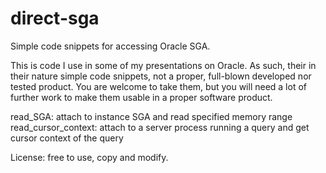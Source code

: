 # direct-sga
Simple code snippets for accessing Oracle SGA.

This is code I use in some of my presentations on Oracle. As such, their in their nature simple code snippets, not a proper, full-blown developed nor tested product. You are welcome to take them, but you will need a lot of further work to make them usable in a proper software product.

read_SGA: attach to instance SGA and read specified memory range
read_cursor_context: attach to a server process running a query and get cursor context of the query

License: free to use, copy and modify.
